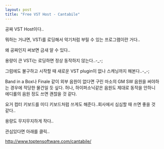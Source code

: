 ```yaml
---
layout: post
title: "Free VST Host - Cantabile"
---
```


공짜 VST Host이다..

뭐하는 거냐면, VSTi를 로딩해서 악기처럼 부릴 수 있는 프로그램이란 거다..

왜 공짜인지 써보면 금새 알 수 있다..

용량이 큰 VSTi는 로딩하면 정상 동작하지 않는다..-_-;

그럼에도 불구하고 시작할 때 새로운 VST plugin이 없나 스캐닝까지 해본다..-_-;

Band in a Box나 Finale 같이 외부 음원이 없다면 구린 마소의 GM SW 음원을 써야하는 경우에 적당한 물건일 듯 싶다. 허나, 하이퍼소닉같은 음원도 제대로 동작을 안하니 에디롤의 음원 정도 쓰면 괜찮을 것 같다.

요거 컴터 키보드를 미디 키보드처럼 쓰게도 해준다..회사에서 심심할 때 쓰면 좋을 것 같다..

용량도 무지무지하게 작다..

관심있다면 아래를 클릭..

http://www.toptensoftware.com/cantabile/

